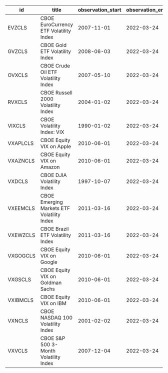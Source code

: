 | id       | title                                      | observation_start   | observation_end   |
|----------|--------------------------------------------|---------------------|-------------------|
| EVZCLS   | CBOE EuroCurrency ETF Volatility Index     | 2007-11-01          | 2022-03-24        |
| GVZCLS   | CBOE Gold ETF Volatility Index             | 2008-06-03          | 2022-03-24        |
| OVXCLS   | CBOE Crude Oil ETF Volatility Index        | 2007-05-10          | 2022-03-24        |
| RVXCLS   | CBOE Russell 2000 Volatility Index         | 2004-01-02          | 2022-03-24        |
| VIXCLS   | CBOE Volatility Index: VIX                 | 1990-01-02          | 2022-03-24        |
| VXAPLCLS | CBOE Equity VIX on Apple                   | 2010-06-01          | 2022-03-24        |
| VXAZNCLS | CBOE Equity VIX on Amazon                  | 2010-06-01          | 2022-03-24        |
| VXDCLS   | CBOE DJIA Volatility Index                 | 1997-10-07          | 2022-03-24        |
| VXEEMCLS | CBOE Emerging Markets ETF Volatility Index | 2011-03-16          | 2022-03-24        |
| VXEWZCLS | CBOE Brazil ETF Volatility Index           | 2011-03-16          | 2022-03-24        |
| VXGOGCLS | CBOE Equity VIX on Google                  | 2010-06-01          | 2022-03-24        |
| VXGSCLS  | CBOE Equity VIX on Goldman Sachs           | 2010-06-01          | 2022-03-24        |
| VXIBMCLS | CBOE Equity VIX on IBM                     | 2010-06-01          | 2022-03-24        |
| VXNCLS   | CBOE NASDAQ 100 Volatility Index           | 2001-02-02          | 2022-03-24        |
| VXVCLS   | CBOE S&P 500 3-Month Volatility Index      | 2007-12-04          | 2022-03-24        |
